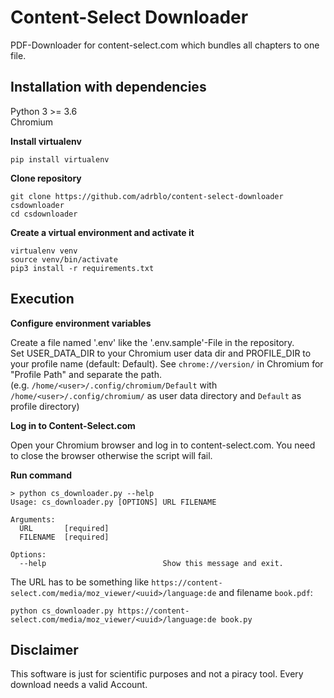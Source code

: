 # Content-Select Downloader

PDF-Downloader for content-select.com which bundles all chapters to one file.

## Installation with dependencies

Python 3 >= 3.6\
Chromium

**Install virtualenv**
```
pip install virtualenv
```

**Clone repository**
```
git clone https://github.com/adrblo/content-select-downloader csdownloader
cd csdownloader
```

**Create a virtual environment and activate it**
```
virtualenv venv
source venv/bin/activate
pip3 install -r requirements.txt
```

## Execution

**Configure environment variables**

Create a file named '.env' like the '.env.sample'-File in the repository.\
Set USER_DATA_DIR to your Chromium user data dir and PROFILE_DIR to your profile name (default: Default).
See `chrome://version/` in Chromium for "Profile Path" and separate the path.\
(e.g. `/home/<user>/.config/chromium/Default` with `/home/<user>/.config/chromium/` as user data directory and
`Default` as profile directory)

**Log in to Content-Select.com**

Open your Chromium browser and log in to content-select.com. You need to close the browser otherwise the script will fail.


**Run command**

```
> python cs_downloader.py --help
Usage: cs_downloader.py [OPTIONS] URL FILENAME

Arguments:
  URL       [required]
  FILENAME  [required]

Options:
  --help                          Show this message and exit.
```

The URL has to be something like `https://content-select.com/media/moz_viewer/<uuid>/language:de` and filename `book.pdf`:
```
python cs_downloader.py https://content-select.com/media/moz_viewer/<uuid>/language:de book.py
```


## Disclaimer

This software is just for scientific purposes and not a piracy tool. Every download needs a valid Account.
